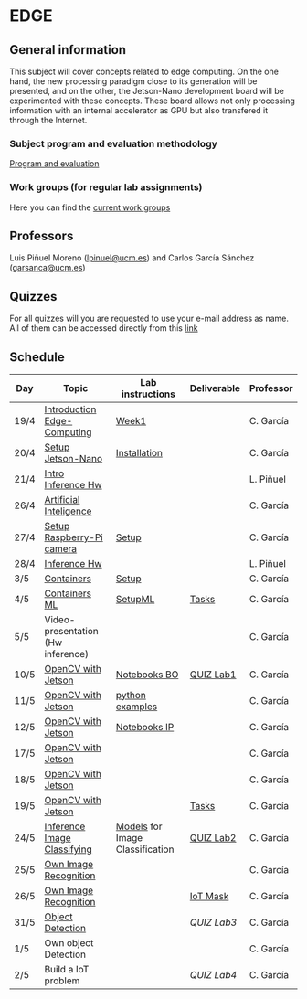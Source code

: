 # EDGE

## General information

This subject will cover concepts related to edge computing. On the one hand, the new processing paradigm close to its generation will be presented, and on the other, the Jetson-Nano development board will be experimented with these concepts. These board allows not only processing information with an internal accelerator as GPU but also transfered it through the Internet.

### Subject program and evaluation methodology

  [Program and evaluation](presentation.pdf)

### Work groups (for regular lab assignments)
   Here you can find the [current work groups](groups.md)

## Professors
Luis Piñuel Moreno (lpinuel@ucm.es) and Carlos García Sánchez (garsanca@ucm.es)

## Quizzes
For all quizzes will you are requested to use your e-mail address as name. All of them can be accessed directly from this [link](https://api.socrative.com/rc/MSKz9c)

## Schedule

|    Day       | Topic                                                                |  Lab instructions                     |  Deliverable   | Professor |
|--------------|----------------------------------------------------------------------|---------------------------------------|----------------|-----------|
| 19/4         | [Introduction Edge-Computing](Week1/slides/Week1_Intro.pdf)          | [Week1](Week1/index.md)               |                | C. García |
| 20/4         | [Setup Jetson-Nano](Week1/slides/Week1_JetsonNano_install.pdf)       | [Installation](Week1/install_Jetson-Nano.md) |         | C. García |
| 21/4         | [Intro Inference Hw](Theory/intro.pdf)                               |                                       |                | L. Piñuel |
| 26/4         | [Artificial Inteligence](slides/Week1_AI_Edge.pdf)                   |                                       |                | C. García |
| 27/4         | [Setup Raspberry-Pi camera](Week1/slides/Week1_JetsonNano_setup.pdf) | [Setup](Week1/setup_Jetson-Nano.md)   |                | C. García |
| 28/4         | [Inference Hw](Theory/edge-ai-hw.pdf)                                |                                       |                | L. Piñuel |
|  3/5         | [Containers](Week1/slides/Week1_JetsonNano_setup.pdf)                | [Setup](Week1/setup_Jetson-Nano.md)   |                | C. García |
|  4/5         | [Containers ML](Week1/slides/Week1_JetsonNano_setup.pdf)             | [SetupML](Week1/setup_MLcontainer.md) | [Tasks](Week1/assigments_Jetson-Nano.md) | C. García |
|  5/5         | Video-presentation (Hw inference)                                    |                                       |                | C. García |
| 10/5         | [OpenCV with Jetson](Week4/slides/Week3_OpenCV.pdf)                  | [Notebooks BO](Week4/JupyterNotebooks/OpenCV_BasicOperations.tar.gz)  | [QUIZ Lab1](https://api.socrative.com/rc/MSKz9c)    | C. García |
| 11/5         | [OpenCV with Jetson](Week4/slides/Week3_OpenCV.pdf)                  | [python examples](Week4/JupyterNotebooks/example_python.tar.gz)    |                | C. García |
| 12/5         | [OpenCV with Jetson](Week4/slides/Week3_OpenCV.pdf)                  | [Notebooks IP](Week4/JupyterNotebooks/OpenCV_ImageProcessing.tar.gz)  |                | C. García |
| 17/5         | [OpenCV with Jetson](Week4/slides/Week3_OpenCV.pdf)                  |                                       |                | C. García |
| 18/5         | [OpenCV with Jetson](Week4/slides/Week3_OpenCV.pdf)                  |                                       |                | C. García |
| 19/5         | [OpenCV with Jetson](Week4/slides/Week3_OpenCV.pdf)                  |                                       |[Tasks](Week4/assigments_OpenCV.md)| C. García |
| 24/5         | [Inference Image Classifying](Week6/inferenceImageClassifying.md)    | [Models](https://we.tl/t-KQDtGGNTsA) for Image Classification | [QUIZ Lab2](https://api.socrative.com/rc/MSKz9c)    | C. García |
| 25/5         | [Own Image Recognition](Week6/imageRecognition.md)                   |                                       |                | C. García |
| 26/5         | [Own Image Recognition](Week6/imageRecognition.md)                   |                                       | [IoT Mask](Week6/assigment.md) | C. García |
| 31/5         | [Object Detection](Week7/objectDetection.md)                         |                                       | *QUIZ Lab3*    | C. García |
|  1/5         | Own object Detection                                                 |                                       |                | C. García |
|  2/5         | Build a IoT problem                                                  |                                       | *QUIZ Lab4*    | C. García |
